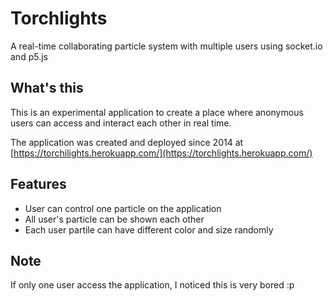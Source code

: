 
# Torchlights

A real-time collaborating particle system with multiple users using socket.io and p5.js

## What's this

This is an experimental application to create a place where anonymous users can access and interact each other in real time.

The application was created and deployed since 2014 at
[https://torchilights.herokuapp.com/](https://torchlights.herokuapp.com/)

## Features

- User can control one particle on the application
- All user's particle can be shown each other
- Each user partile can have different color and size randomly

## Note

If only one user access the application, I noticed this is very bored :p
